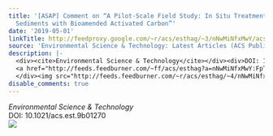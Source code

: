 ```yaml
---
title: '[ASAP] Comment on “A Pilot-Scale Field Study: In Situ Treatment of PCB-Impacted
  Sediments with Bioamended Activated Carbon”'
date: '2019-05-01'
linkTitle: http://feedproxy.google.com/~r/acs/esthag/~3/nNwMiNfxMwY/acs.est.9b01270
source: 'Environmental Science & Technology: Latest Articles (ACS Publications)'
description: |-
  <div><cite>Environmental Science & Technology</cite></div><div>DOI: 10.1021/acs.est.9b01270</div><div class="feedflare">
  <a href="http://feeds.feedburner.com/~ff/acs/esthag?a=nNwMiNfxMwY:FpTEBOCWf58:yIl2AUoC8zA"><img src="http://feeds.feedburner.com/~ff/acs/esthag?d=yIl2AUoC8zA" border="0"></img></a>
  </div><img src="http://feeds.feedburner.com/~r/acs/esthag/~4/nNwMiNfxMwY" height="1" width="1" ...
disable_comments: true
---
```

<div><cite>Environmental Science & Technology</cite></div><div>DOI: 10.1021/acs.est.9b01270</div><div class="feedflare">
<a href="http://feeds.feedburner.com/~ff/acs/esthag?a=nNwMiNfxMwY:FpTEBOCWf58:yIl2AUoC8zA"><img src="http://feeds.feedburner.com/~ff/acs/esthag?d=yIl2AUoC8zA" border="0"></img></a>
</div><img src="http://feeds.feedburner.com/~r/acs/esthag/~4/nNwMiNfxMwY" height="1" width="1" ...